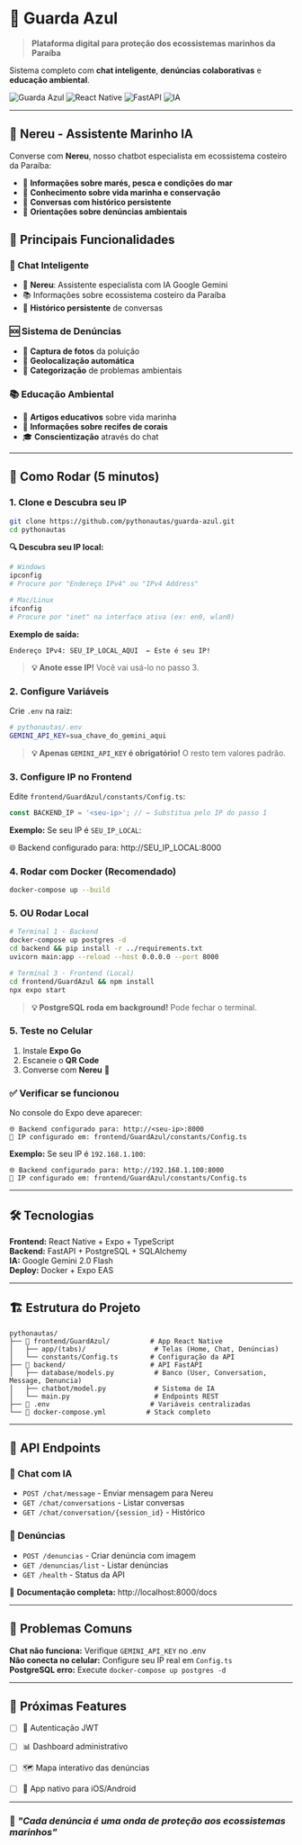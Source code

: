 # 🌊 Guarda Azul

> **Plataforma digital para proteção dos ecossistemas marinhos da Paraíba**

Sistema completo com **chat inteligente**, **denúncias colaborativas** e **educação ambiental**.

![Guarda Azul](https://img.shields.io/badge/Status-Ativo-brightgreen) ![React Native](https://img.shields.io/badge/React%20Native-Expo-blue) ![FastAPI](https://img.shields.io/badge/FastAPI-PostgreSQL-green) ![IA](https://img.shields.io/badge/IA-Google%20Gemini-orange)

---

## 🤖 Nereu - Assistente Marinho IA

Converse com **Nereu**, nosso chatbot especialista em ecossistema costeiro da Paraíba:

- 🌊 **Informações sobre marés, pesca e condições do mar**
- 🐠 **Conhecimento sobre vida marinha e conservação**  
- 💬 **Conversas com histórico persistente**
- 🎯 **Orientações sobre denúncias ambientais**

## 📱 Principais Funcionalidades

### **💬 Chat Inteligente**
- 🤖 **Nereu**: Assistente especialista com IA Google Gemini
- 📚 Informações sobre ecossistema costeiro da Paraíba
- 💾 **Histórico persistente** de conversas

### **🆘 Sistema de Denúncias**
- 📸 **Captura de fotos** da poluição
- 📍 **Geolocalização automática**  
- 📝 **Categorização** de problemas ambientais

### **📚 Educação Ambiental**
- 📖 **Artigos educativos** sobre vida marinha
- 🪸 **Informações sobre recifes de corais**
- 🎓 **Conscientização** através do chat

---

## 🚀 Como Rodar (5 minutos)

### **1. Clone e Descubra seu IP**
```bash
git clone https://github.com/pythonautas/guarda-azul.git
cd pythonautas
```

**🔍 Descubra seu IP local:**
```bash
# Windows
ipconfig
# Procure por "Endereço IPv4" ou "IPv4 Address"

# Mac/Linux  
ifconfig
# Procure por "inet" na interface ativa (ex: en0, wlan0)
```
**Exemplo de saída:**
```
Endereço IPv4: SEU_IP_LOCAL_AQUI  ← Este é seu IP!
```
> **💡 Anote esse IP!** Você vai usá-lo no passo 3.

### **2. Configure Variáveis**
Crie `.env` na raiz:
```bash
# pythonautas/.env
GEMINI_API_KEY=sua_chave_do_gemini_aqui
```

> **💡 Apenas `GEMINI_API_KEY` é obrigatório!** O resto tem valores padrão.

### **3. Configure IP no Frontend**
Edite `frontend/GuardAzul/constants/Config.ts`:
```typescript
const BACKEND_IP = '<seu-ip>'; // ← Substitua pelo IP do passo 1
```
**Exemplo:** Se seu IP é `SEU_IP_LOCAL`:

🌐 Backend configurado para: http://SEU_IP_LOCAL:8000

### **4. Rodar com Docker (Recomendado)**
```bash
docker-compose up --build
```

### **5. OU Rodar Local**
```bash
# Terminal 1 - Backend
docker-compose up postgres -d
cd backend && pip install -r ../requirements.txt
uvicorn main:app --reload --host 0.0.0.0 --port 8000

# Terminal 3 - Frontend (Local) 
cd frontend/GuardAzul && npm install
npx expo start
```
> **💡 PostgreSQL roda em background!** Pode fechar o terminal.

### **5. Teste no Celular**
1. Instale **Expo Go** 
2. Escaneie o **QR Code**
3. Converse com **Nereu** 🤖

### **✅ Verificar se funcionou**
No console do Expo deve aparecer:
```
🌐 Backend configurado para: http://<seu-ip>:8000
📁 IP configurado em: frontend/GuardAzul/constants/Config.ts
```
**Exemplo:** Se seu IP é `192.168.1.100`:
```
🌐 Backend configurado para: http://192.168.1.100:8000
📁 IP configurado em: frontend/GuardAzul/constants/Config.ts
```

---

## 🛠️ Tecnologias

**Frontend:** React Native + Expo + TypeScript  
**Backend:** FastAPI + PostgreSQL + SQLAlchemy  
**IA:** Google Gemini 2.0 Flash  
**Deploy:** Docker + Expo EAS  

---

## 🏗️ Estrutura do Projeto

```
pythonautas/
├── 📱 frontend/GuardAzul/          # App React Native
│   ├── app/(tabs)/                 # Telas (Home, Chat, Denúncias)
│   └── constants/Config.ts        # Configuração da API
├── 🚀 backend/                     # API FastAPI
│   ├── database/models.py          # Banco (User, Conversation, Message, Denuncia)
│   ├── chatbot/model.py            # Sistema de IA
│   └── main.py                     # Endpoints REST
├── 🔧 .env                         # Variáveis centralizadas
└── 🐳 docker-compose.yml          # Stack completo
```

---

## 🔌 API Endpoints

### **💬 Chat com IA**
- `POST /chat/message` - Enviar mensagem para Nereu
- `GET /chat/conversations` - Listar conversas
- `GET /chat/conversation/{session_id}` - Histórico

### **🌊 Denúncias**
- `POST /denuncias` - Criar denúncia com imagem
- `GET /denuncias/list` - Listar denúncias
- `GET /health` - Status da API

📖 **Documentação completa:** http://localhost:8000/docs

---

## 🔧 Problemas Comuns

**Chat não funciona:** Verifique `GEMINI_API_KEY` no .env  
**Não conecta no celular:** Configure seu IP real em `Config.ts`  
**PostgreSQL erro:** Execute `docker-compose up postgres -d`

---

## 🔮 Próximas Features

- [ ] 🔐 Autenticação JWT
- [ ] 📊 Dashboard administrativo  
- [ ] 🗺️ Mapa interativo das denúncias
- [ ] 📱 App nativo para iOS/Android


---

### 🌊 *"Cada denúncia é uma onda de proteção aos ecossistemas marinhos"*
